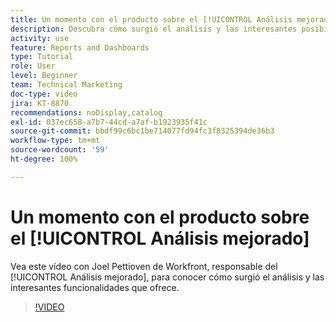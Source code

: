 ```yaml
---
title: Un momento con el producto sobre el [!UICONTROL Análisis mejorado]
description: Descubra cómo surgió el análisis y las interesantes posibilidades que ofrece de la mano de Joel Pettioven, responsable del [!UICONTROL Análisis mejorado].
activity: use
feature: Reports and Dashboards
type: Tutorial
role: User
level: Beginner
team: Technical Marketing
doc-type: video
jira: KT-8870
recommendations: noDisplay,catalog
exl-id: 037ec658-a7b7-44cd-a7af-b1923935f41c
source-git-commit: bbdf99c6bc1be714077fd94fc3f8325394de36b3
workflow-type: tm+mt
source-wordcount: '59'
ht-degree: 100%

---
```


# Un momento con el producto sobre el [!UICONTROL Análisis mejorado]

Vea este vídeo con Joel Pettioven de Workfront, responsable del [!UICONTROL Análisis mejorado], para conocer cómo surgió el análisis y las interesantes funcionalidades que ofrece.

>[!VIDEO](https://video.tv.adobe.com/v/335042/?quality=12&learn=on&enablevpops=1)

